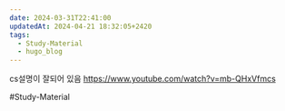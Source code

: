 ```yaml
---
date: 2024-03-31T22:41:00
updatedAt: 2024-04-21 18:32:05+2420
tags:
  - Study-Material
  - hugo_blog
---
```

cs설명이 잘되어 있음
https://www.youtube.com/watch?v=mb-QHxVfmcs

#Study-Material 